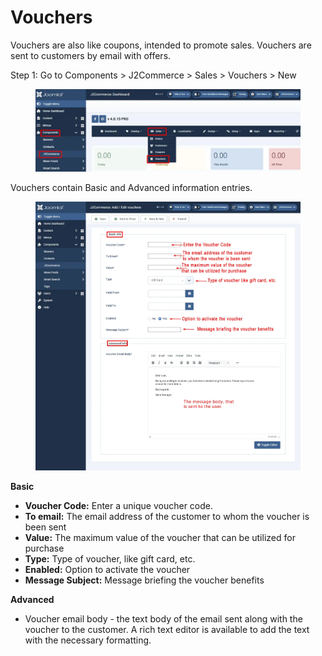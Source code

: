# Vouchers

Vouchers are also like coupons, intended to promote sales. Vouchers are sent to customers by email with offers.

Step 1: Go to Components > J2Commerce > Sales > Vouchers > New

<figure><img src="../.gitbook/assets/vouchers.webp" alt=""><figcaption></figcaption></figure>

Vouchers contain Basic and Advanced information entries.

<figure><img src="../.gitbook/assets/vouchers1.webp" alt=""><figcaption></figcaption></figure>

**Basic**

* **Voucher Code:** Enter a unique voucher code.
* **To email:** The email address of the customer to whom the voucher is been sent
* **Value:** The maximum value of the voucher that can be utilized for purchase
* **Type:** Type of voucher, like gift card, etc.
* **Enabled:** Option to activate the voucher
* **Message Subject:** Message briefing the voucher benefits

**Advanced**

* Voucher email body - the text body of the email sent along with the voucher to the customer. A rich text editor is available to add the text with the necessary formatting.
